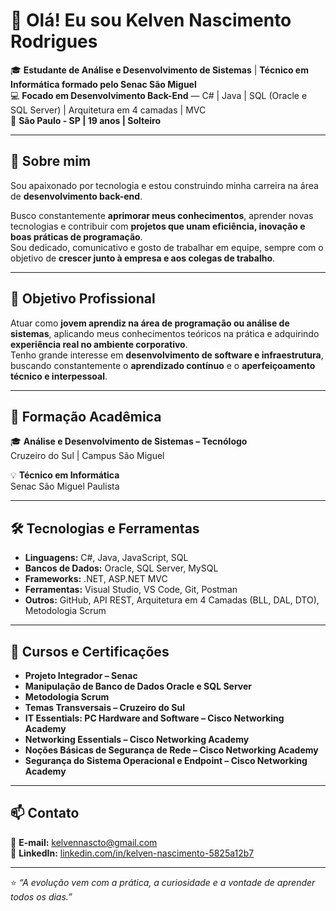 # 👋 Olá! Eu sou **Kelven Nascimento Rodrigues**

🎓 **Estudante de Análise e Desenvolvimento de Sistemas** | **Técnico em Informática formado pelo Senac São Miguel**  
💻 **Focado em Desenvolvimento Back-End** — C# | Java | SQL (Oracle e SQL Server) | Arquitetura em 4 camadas | MVC  
📍 **São Paulo - SP | 19 anos | Solteiro**

---

## 🚀 Sobre mim

Sou apaixonado por tecnologia e estou construindo minha carreira na área de **desenvolvimento back-end**.  

Busco constantemente **aprimorar meus conhecimentos**, aprender novas tecnologias e contribuir com **projetos que unam eficiência, inovação e boas práticas de programação**.  
Sou dedicado, comunicativo e gosto de trabalhar em equipe, sempre com o objetivo de **crescer junto à empresa e aos colegas de trabalho**.

---

## 🎯 Objetivo Profissional

Atuar como **jovem aprendiz na área de programação ou análise de sistemas**, aplicando meus conhecimentos teóricos na prática e adquirindo **experiência real no ambiente corporativo**.  
Tenho grande interesse em **desenvolvimento de software e infraestrutura**, buscando constantemente o **aprendizado contínuo** e o **aperfeiçoamento técnico e interpessoal**.

---

## 🧠 Formação Acadêmica

🎓 **Análise e Desenvolvimento de Sistemas – Tecnólogo**  
Cruzeiro do Sul | Campus São Miguel  

💡 **Técnico em Informática**  
Senac São Miguel Paulista  

---

## 🛠️ Tecnologias e Ferramentas

- **Linguagens:** C#, Java, JavaScript, SQL  
- **Bancos de Dados:** Oracle, SQL Server, MySQL  
- **Frameworks:** .NET, ASP.NET MVC  
- **Ferramentas:** Visual Studio, VS Code, Git, Postman  
- **Outros:** GitHub, API REST, Arquitetura em 4 Camadas (BLL, DAL, DTO), Metodologia Scrum

---

## 📘 Cursos e Certificações

- **Projeto Integrador – Senac**  
- **Manipulação de Banco de Dados Oracle e SQL Server**  
- **Metodologia Scrum**  
- **Temas Transversais – Cruzeiro do Sul**  
- **IT Essentials: PC Hardware and Software – Cisco Networking Academy**  
- **Networking Essentials – Cisco Networking Academy**  
- **Noções Básicas de Segurança de Rede – Cisco Networking Academy**  
- **Segurança do Sistema Operacional e Endpoint – Cisco Networking Academy**

---

## 📫 Contato

📧 **E-mail:** [kelvennascto@gmail.com](mailto:kelvennascto@gmail.com)  
💼 **LinkedIn:** [linkedin.com/in/kelven-nascimento-5825a12b7](https://www.linkedin.com/in/kelven-nascimento-5825a12b7)  

---

⭐ _“A evolução vem com a prática, a curiosidade e a vontade de aprender todos os dias.”_
